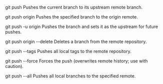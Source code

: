 git push	Pushes the current branch to its upstream remote branch.

git push origin <branch>	Pushes the specified branch to the origin remote.

git push -u origin <branch>	Pushes the branch and sets it as the upstream for future pushes.

git push origin --delete <branch>	Deletes a branch from the remote repository.

git push --tags	Pushes all local tags to the remote repository.

git push <remote> --force	Forces the push (overwrites remote history; use with caution).

git push <remote> --all	Pushes all local branches to the specified remote.
